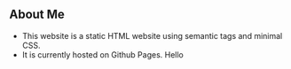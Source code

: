## About Me 

* This website is a static HTML website using semantic tags and minimal CSS. 
* It is currently hosted on Github Pages.
Hello 